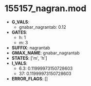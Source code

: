 # 155157_nagran.mod

- **G_VALS**:
  - gnabar_nagrantab: 0.12
- **GATES**:
  - h: 1
  - m: 3
- **SUFFIX**: nagrantab
- **GMAX_NAME**: gnabar_nagrantab
- **STATES**: ['m', 'h']
- **I_VALS**:
  - 6.3: 0.11999973150728603
  - 37: 0.11999973150728603
- **ERROR_FLAGS**: []
